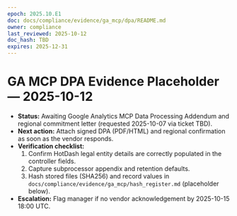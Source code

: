 ```yaml
---
epoch: 2025.10.E1
doc: docs/compliance/evidence/ga_mcp/dpa/README.md
owner: compliance
last_reviewed: 2025-10-12
doc_hash: TBD
expires: 2025-12-31
---
```

# GA MCP DPA Evidence Placeholder — 2025-10-12

- **Status:** Awaiting Google Analytics MCP Data Processing Addendum and regional commitment letter (requested 2025-10-07 via ticket TBD).
- **Next action:** Attach signed DPA (PDF/HTML) and regional confirmation as soon as the vendor responds.
- **Verification checklist:**
  1. Confirm HotDash legal entity details are correctly populated in the controller fields.
  2. Capture subprocessor appendix and retention defaults.
  3. Hash stored files (SHA256) and record values in `docs/compliance/evidence/ga_mcp/hash_register.md` (placeholder below).
- **Escalation:** Flag manager if no vendor acknowledgement by 2025-10-15 18:00 UTC.
